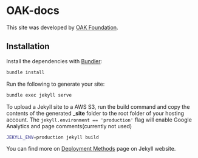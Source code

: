 # OAK-docs

This site was developed by [OAK Foundation](https://oak.tech).
## Installation

Install the dependencies with [Bundler](http://bundler.io/):

```bash
bundle install
```

Run the following to generate your site:
```bash
bundle exec jekyll serve
```

To upload a Jekyll site to a AWS S3, run the build command and copy the contents of the generated **_site** folder to the root folder of your hosting account. The `jekyll.environment == 'production'` flag will enable Google Analytics and page comments(currently not used)
```bash
JEKYLL_ENV=production jekyll build
``` 

You can find more on [Deployment Methods](https://jekyllrb.com/docs/deployment-methods/) page on Jekyll website.
